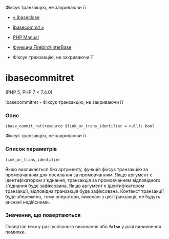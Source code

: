 Фіксує транзакцію, не закриваючи її

-   [« ibaseclose](function.ibase-close.html)
    
-   [ibasecommit »](function.ibase-commit.html)
    
-   [PHP Manual](index.md)
    
-   [Функции Firebird/InterBase](ref.ibase.md)
    
-   Фіксує транзакцію, не закриваючи її
    

# ibasecommitret

(PHP 5, PHP 7 < 7.4.0)

ibasecommitret - Фіксує транзакцію, не закриваючи її

### Опис

```methodsynopsis
ibase_commit_ret(resource $link_or_trans_identifier = null): bool
```

Фіксує транзакцію, не закриваючи її.

### Список параметрів

`link_or_trans_identifier`

Якщо викликається без аргументу, функція фіксує транзакцію за промовчанням для посилання за промовчанням. Якщо аргумент є ідентифікатором з'єднання, транзакція за промовчанням відповідного з'єднання буде зафіксована. Якщо аргумент є ідентифікатором транзакції, відповідна транзакція буде зафіксована. Контекст транзакції буде збережено, тому оператори, виконані з цієї транзакції, не будуть визнані недійсними.

### Значення, що повертаються

Повертає **`true`** у разі успішного виконання або **`false`** у разі виникнення помилки.